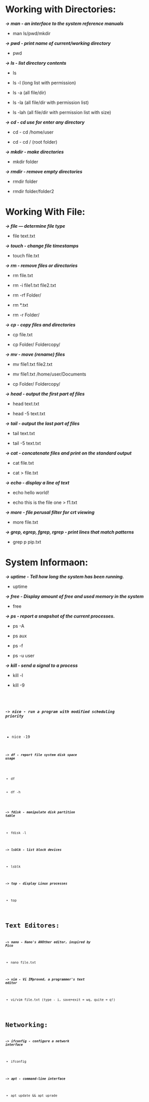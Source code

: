 **Working with Directories:**
=========================
***-> man - an interface to the system reference manuals***

- man ls/pwd/mkdir

***-> pwd - print name of current/working directory***

- pwd

***-> ls - list directory contents***

- ls

- ls -l (long list with permission)

- ls -a (all file/dir)

- ls -la (all file/dir with permission list)

- ls -lah (all file/dir with permission list with size)	

***-> cd - cd use for enter any directory***

- cd - cd /home/user

- cd - cd / (root folder)

***-> mkdir - make directories***

- mkdir folder

***-> rmdir - remove empty directories***

- rmdir folder

- rmdir folder/folder2

**Working With File:**
==================
***-> file — determine file type***

- file text.txt

***-> touch - change file timestamps***

- touch file.txt

***-> rm - remove files or directories***

- rm file.txt

- rm -i file1.txt file2.txt

- rm -rf Folder/

- rm *.txt

- rm -r Folder/

***-> cp - copy files and directories***

- cp file.txt

- cp Folder/ Foldercopy/

***-> mv - move (rename) files***

- mv file1.txt file2.txt

- mv file1.txt /home/user/Documents

- cp Folder/ Foldercopy/

***-> head - output the first part of files***

- head text.txt

- head -5 text.txt

***-> tail - output the last part of files***

- tail text.txt

- tail -5 text.txt

***-> cat - concatenate files and print on the standard output***

- cat file.txt

- cat > file.txt

***-> echo - display a line of text***

- echo hello world!

- echo this is the file one > f1.txt 

***-> more - file perusal filter for crt viewing***

- more file.txt

***-> grep,  egrep,  fgrep,  rgrep  -  print  lines  that  match patterns***

- grep p pip.txt

**System Informaon:**
=================
***-> uptime - Tell how long the system has been running.***

- uptime

***-> free - Display amount of free and used memory in the system***

- free

***-> ps - report a snapshot of the current processes.***

- ps -A

- ps aux

- ps -f

- ps -u user

***-> kill - send a signal to a process***

- kill -l

- kill -9 <code>

***-> nice  -  run  a program with modified scheduling priority***
	
- nice -19 <code>

***-> df - report file system disk space usage***

- df

- df -h

***-> fdisk - manipulate disk partition table***

- fdisk -l

***-> lsblk - list block devices***

- lsblk

***-> top - display Linux processes***

- top


**Text Editores:**
==============
***-> nano - Nano's ANOther editor, inspired by Pico***
	
- nano file.txt
	
***-> vim - Vi IMproved, a programmer's text editor***
	
- vi/vim file.txt (type - i, save+exit = wq, quite = q!)

**Networking:**
===========
***-> ifconfig - configure a network interface***
	
- ifconfig
	
***-> apt - command-line interface***
	
- apt update && apt uprade



